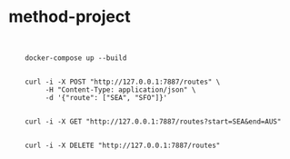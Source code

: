 # method-project

<pre>
  <code>
    <!--  Build and start the Docker services -->
    docker-compose up --build

    <!-- Add a new route -->
    curl -i -X POST "http://127.0.0.1:7887/routes" \
         -H "Content-Type: application/json" \
         -d '{"route": ["SEA", "SFO"]}'

    <!--  Retrieve routes  -->
    curl -i -X GET "http://127.0.0.1:7887/routes?start=SEA&end=AUS"

    <!--  Delete all routes -->
    curl -i -X DELETE "http://127.0.0.1:7887/routes"
  </code>
</pre>
